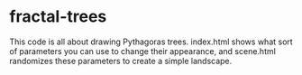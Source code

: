 # fractal-trees
This code is all about drawing Pythagoras trees. index.html shows what sort of parameters you can use to change their appearance, and scene.html randomizes these parameters to create a simple landscape.
